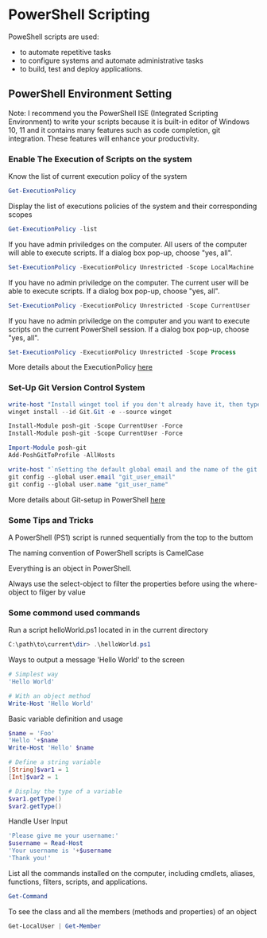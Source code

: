 # PowerShell Scripting
PoweShell scripts are used:
- to automate repetitive tasks
- to configure systems and automate administrative tasks
- to build, test and deploy applications.

## PowerShell Environment Setting

Note: I recommend you the PowerShell ISE (Integrated Scripting Environment) to write your scripts because it is built-in editor of Windows 10, 11 and it contains many features such as code completion, git integration.
These features will enhance your productivity. 

### Enable The Execution of Scripts on the system

Know the list of current execution policy of the system
~~~ps1
Get-ExecutionPolicy
~~~

Display the list of executions policies of the system and their corresponding scopes
~~~ps1
Get-ExecutionPolicy -list
~~~

If you have admin priviledges on the computer. All users of the computer will able to execute scripts. If a dialog box pop-up, choose "yes, all".
~~~ps1
Set-ExecutionPolicy -ExecutionPolicy Unrestricted -Scope LocalMachine  
~~~

If you have no admin priviledge on the computer. The current user will be able to execute scripts. If a dialog box pop-up, choose "yes, all".
~~~ps1
Set-ExecutionPolicy -ExecutionPolicy Unrestricted -Scope CurrentUser  
~~~

If you have no admin priviledge on the computer and you want to execute scripts on the current PowerShell session. If a dialog box pop-up, choose "yes, all".
~~~ps1
Set-ExecutionPolicy -ExecutionPolicy Unrestricted -Scope Process  
~~~

More details about the ExecutionPolicy [here](https://learn.microsoft.com/en-us/powershell/module/microsoft.powershell.security/get-executionpolicy?view=powershell-7.3)

### Set-Up Git Version Control System

~~~ps1
write-host "Install winget tool if you don't already have it, then type this command in command prompt or Powershell."
winget install --id Git.Git -e --source winget

Install-Module posh-git -Scope CurrentUser -Force
Install-Module posh-git -Scope CurrentUser -Force

Import-Module posh-git
Add-PoshGitToProfile -AllHosts

write-host "`nSetting the default global email and the name of the git user..." 
git config --global user.email "git_user_email"
git config --global user.name "git_user_name"
~~~

More details about Git-setup in PowerShell [here](https://git-scm.com/book/de/v2/Anhang-A%3A-Git-in-anderen-Umgebungen-Git-in-PowerShell)

### Some Tips and Tricks
A PowerShell (PS1) script is runned sequentially from the top to the buttom

The naming convention of PowerShell scripts is CamelCase

Everything is an object in PowerShell.

Always use the select-object to filter the properties before using the where-object to filger by value

### Some commond used commands

Run a script helloWorld.ps1 located in in the current directory
~~~ps1
C:\path\to\current\dir> .\helloWorld.ps1
~~~

Ways to output a message 'Hello World' to the screen
~~~ps1
# Simplest way
'Hello World'

# With an object method
Write-Host 'Hello World'
~~~

Basic variable definition and usage
~~~ps1
$name = 'Foo'
'Hello '+$name
Write-Host 'Hello' $name

# Define a string variable
[String]$var1 = 1
[Int]$var2 = 1

# Display the type of a variable
$var1.getType() 
$var2.getType()
~~~

Handle User Input
~~~ps1
'Please give me your username:'
$username = Read-Host
'Your username is '+$username
'Thank you!' 
~~~

List all the commands installed on the computer, including cmdlets, aliases, functions, filters, scripts, and applications.
~~~ps1
Get-Command
~~~

To see the class and all the members (methods and properties) of an object
~~~ps1
Get-LocalUser | Get-Member
~~~

